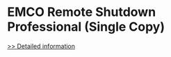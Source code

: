 # EMCO Remote Shutdown Professional (Single Copy)
[>> Detailed information](https://secure.shareit.com/shareit/product.html?productid=300156101&affiliateid=200057808)